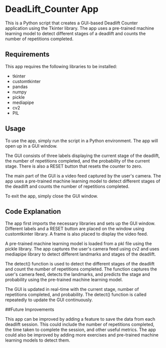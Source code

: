 # DeadLift_Counter App
This is a Python script that creates a GUI-based Deadlift Counter application using the Tkinter library. The app uses a pre-trained machine learning model to detect different stages of a deadlift and counts the number of repetitions completed.

## Requirements

This app requires the following libraries to be installed:

- tkinter
- customtkinter
- pandas
- numpy
- pickle
- mediapipe
- cv2
- PIL

## Usage

To use the app, simply run the script in a Python environment. The app will open up in a GUI window.

The GUI consists of three labels displaying the current stage of the deadlift, the number of repetitions completed, and the probability of the current stage. There is also a RESET button that resets the counter to zero.

The main part of the GUI is a video feed captured by the user's camera. The app uses a pre-trained machine learning model to detect different stages of the deadlift and counts the number of repetitions completed.

To exit the app, simply close the GUI window.

## Code Explanation

The app first imports the necessary libraries and sets up the GUI window. Different labels and a RESET button are placed on the window using customtkinter library. A frame is also placed to display the video feed.

A pre-trained machine learning model is loaded from a pkl file using the pickle library. The app captures the user's camera feed using cv2 and uses mediapipe library to detect different landmarks and stages of the deadlift.

The detect() function is used to detect the different stages of the deadlift and count the number of repetitions completed. The function captures the user's camera feed, detects the landmarks, and predicts the stage and probability using the pre-trained machine learning model.

The GUI is updated in real-time with the current stage, number of repetitions completed, and probability. The detect() function is called repeatedly to update the GUI continuously.

##Future Improvements

This app can be improved by adding a feature to save the data from each deadlift session. This could include the number of repetitions completed, the time taken to complete the session, and other useful metrics. The app could also be improved by adding more exercises and pre-trained machine learning models to detect them.
